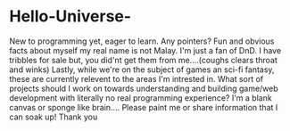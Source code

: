 # Hello-Universe-
New to programming yet, eager to learn. Any pointers?
Fun and obvious facts about myself my real name is not Malay. I'm just a fan of DnD. 
I have tribbles for sale but, you did'nt get them from me....(coughs clears throat and winks)
Lastly, while we're on the subject of games an sci-fi fantasy, these are currently relevent to the areas I'm intrested in.
What sort of projects should I work on towards understanding and building game/web development with literally no real programming experience? 
I'm a blank canvas or sponge like brain.... Please paint me or share information that I can soak up! Thank you
